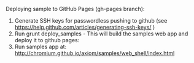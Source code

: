 Deploying sample to GitHub Pages (gh-pages branch):

1. Generate SSH keys for passwordless pushing to github (see https://help.github.com/articles/generating-ssh-keys/ )
2. Run grunt deploy_samples - This will build the samples web app and deploy it to github pages:
3. Run samples app at: http://chromium.github.io/axiom/samples/web_shell/index.html